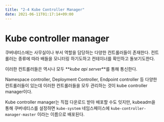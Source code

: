 ```yaml
---
title: "2-4 Kube Controller Manager"
date: 2021-06-11T01:17:14+09:00
---
```


# Kube controller manager

쿠버네티스에는 사무실이나 부서 역할을 담당하는 다양한 컨트롤러들이 존재한다. 컨트롤러는 종류에 따라 배들을 모니터링 하기도하고 컨테이너를 확인하고 돌보기도한다.

이러한 컨트롤러들은 역시나 모두 **_kube api server_**를 통해 통신한다.

Namespace controller, Deployment Controller, Endpoint controller 등 다양한 컨트롤러들이 있는데 이러한 컨트롤러들을 모두 관리하는 것이 kube controller manager이다.

Kube controller manager는 직접 다운로드 받아 배포할 수도 잇지만, kubeadm을 통해 쿠버네티스를 설정하면 `kube-system` 네임스페이스에 `kube-controller-manager-master` 이라는 이름으로 배포된다.
